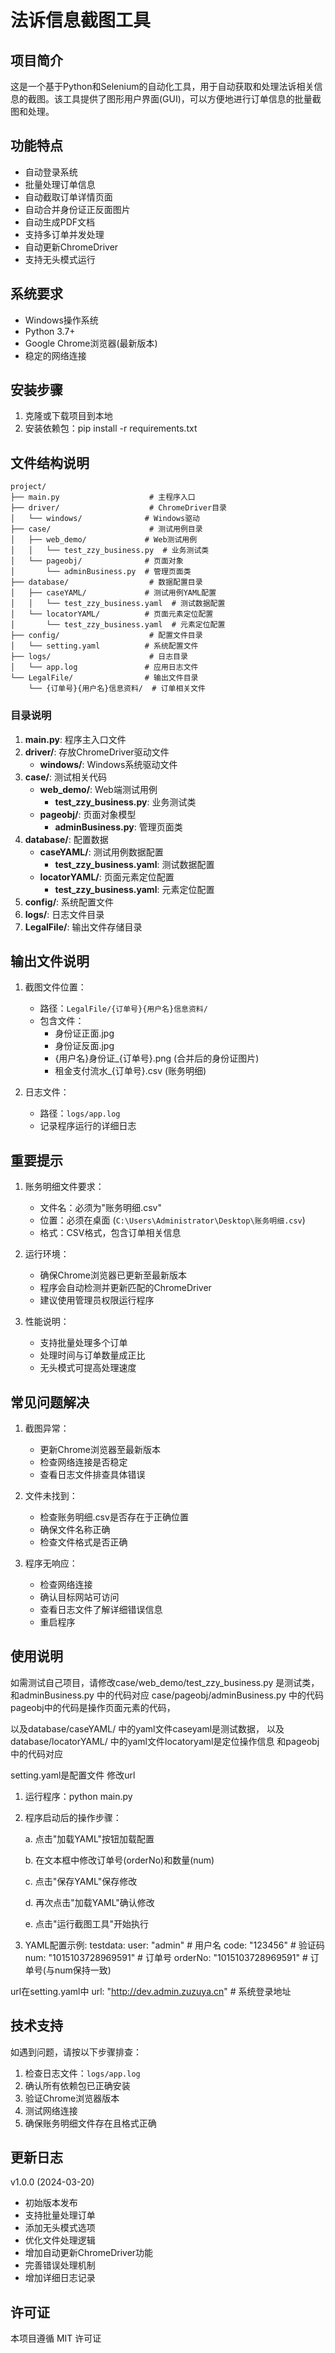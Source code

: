 # 法诉信息截图工具

## 项目简介

这是一个基于Python和Selenium的自动化工具，用于自动获取和处理法诉相关信息的截图。该工具提供了图形用户界面(GUI)，可以方便地进行订单信息的批量截图和处理。

## 功能特点

- 自动登录系统
- 批量处理订单信息
- 自动截取订单详情页面
- 自动合并身份证正反面图片
- 自动生成PDF文档
- 支持多订单并发处理
- 自动更新ChromeDriver
- 支持无头模式运行

## 系统要求

- Windows操作系统
- Python 3.7+
- Google Chrome浏览器(最新版本)
- 稳定的网络连接

## 安装步骤

1. 克隆或下载项目到本地
2. 安装依赖包：pip install -r requirements.txt


## 文件结构说明

```tree
project/
├── main.py                    # 主程序入口
├── driver/                    # ChromeDriver目录
│   └── windows/              # Windows驱动
├── case/                      # 测试用例目录
│   ├── web_demo/             # Web测试用例
│   │   └── test_zzy_business.py  # 业务测试类
│   └── pageobj/              # 页面对象
│       └── adminBusiness.py  # 管理页面类
├── database/                  # 数据配置目录
│   ├── caseYAML/             # 测试用例YAML配置
│   │   └── test_zzy_business.yaml  # 测试数据配置
│   └── locatorYAML/          # 页面元素定位配置
│       └── test_zzy_business.yaml  # 元素定位配置
├── config/                    # 配置文件目录
│   └── setting.yaml          # 系统配置文件
├── logs/                      # 日志目录
│   └── app.log               # 应用日志文件
└── LegalFile/                # 输出文件目录
    └── {订单号}{用户名}信息资料/  # 订单相关文件
```

### 目录说明

1. **main.py**: 程序主入口文件
2. **driver/**: 存放ChromeDriver驱动文件
   - **windows/**: Windows系统驱动文件
3. **case/**: 测试相关代码
   - **web_demo/**: Web端测试用例
     - **test_zzy_business.py**: 业务测试类
   - **pageobj/**: 页面对象模型
     - **adminBusiness.py**: 管理页面类
4. **database/**: 配置数据
   - **caseYAML/**: 测试用例数据配置
     - **test_zzy_business.yaml**: 测试数据配置
   - **locatorYAML/**: 页面元素定位配置
     - **test_zzy_business.yaml**: 元素定位配置
5. **config/**: 系统配置文件
6. **logs/**: 日志文件目录
7. **LegalFile/**: 输出文件存储目录



## 输出文件说明

1. 截图文件位置：
   - 路径：`LegalFile/{订单号}{用户名}信息资料/`
   - 包含文件：
     - 身份证正面.jpg
     - 身份证反面.jpg
     - {用户名}身份证_{订单号}.png (合并后的身份证图片)
     - 租金支付流水_{订单号}.csv (账务明细)

2. 日志文件：
   - 路径：`logs/app.log`
   - 记录程序运行的详细日志

## 重要提示

1. 账务明细文件要求：
   - 文件名：必须为"账务明细.csv"
   - 位置：必须在桌面 (`C:\Users\Administrator\Desktop\账务明细.csv`)
   - 格式：CSV格式，包含订单相关信息

2. 运行环境：
   - 确保Chrome浏览器已更新至最新版本
   - 程序会自动检测并更新匹配的ChromeDriver
   - 建议使用管理员权限运行程序

3. 性能说明：
   - 支持批量处理多个订单
   - 处理时间与订单数量成正比
   - 无头模式可提高处理速度

## 常见问题解决

1. 截图异常：
   - 更新Chrome浏览器至最新版本
   - 检查网络连接是否稳定
   - 查看日志文件排查具体错误

2. 文件未找到：
   - 检查账务明细.csv是否存在于正确位置
   - 确保文件名称正确
   - 检查文件格式是否正确

3. 程序无响应：
   - 检查网络连接
   - 确认目标网站可访问
   - 查看日志文件了解详细错误信息
   - 重启程序


## 使用说明

如需测试自己项目，请修改case/web_demo/test_zzy_business.py 是测试类，和adminBusiness.py 中的代码对应
case/pageobj/adminBusiness.py 中的代码 pageobj中的代码是操作页面元素的代码，

以及database/caseYAML/ 中的yaml文件caseyaml是测试数据，
以及database/locatorYAML/ 中的yaml文件locatoryaml是定位操作信息 和pageobj中的代码对应

setting.yaml是配置文件 修改url

1. 运行程序：python main.py

2. 程序启动后的操作步骤：

   a. 点击"加载YAML"按钮加载配置
   
   b. 在文本框中修改订单号(orderNo)和数量(num)
   
   c. 点击"保存YAML"保存修改
   
   d. 再次点击"加载YAML"确认修改
   
   e. 点击"运行截图工具"开始执行

3. YAML配置示例:
testdata:
user: "admin" # 用户名
code: "123456" # 验证码
num: "1015103728969591" # 订单号
orderNo: "1015103728969591" # 订单号(与num保持一致)

url在setting.yaml中
url: "http://dev.admin.zuzuya.cn" # 系统登录地址

## 技术支持

如遇到问题，请按以下步骤排查：

1. 检查日志文件：`logs/app.log`
2. 确认所有依赖包已正确安装
3. 验证Chrome浏览器版本
4. 测试网络连接
5. 确保账务明细文件存在且格式正确

## 更新日志

v1.0.0 (2024-03-20)
- 初始版本发布
- 支持批量处理订单
- 添加无头模式选项
- 优化文件处理逻辑
- 增加自动更新ChromeDriver功能
- 完善错误处理机制
- 增加详细日志记录

## 许可证

本项目遵循 MIT 许可证